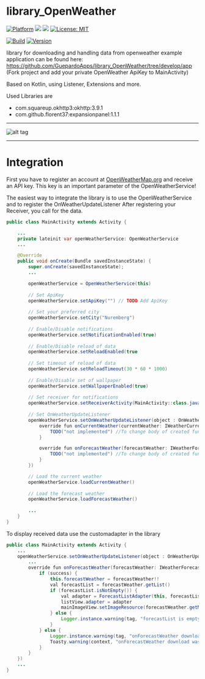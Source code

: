 # library_OpenWeather

[![Platform](https://img.shields.io/badge/platform-Android-blue.svg)](https://www.android.com)
<a target="_blank" href="https://www.paypal.me/GuepardoApps" title="Donate using PayPal"><img src="https://img.shields.io/badge/paypal-donate-blue.svg" /></a>
<a target="_blank" href="https://android-arsenal.com/api?level=21" title="API21+"><img src="https://img.shields.io/badge/API-21+-blue.svg" /></a>
[![License: MIT](https://img.shields.io/badge/License-MIT-blue.svg)](https://opensource.org/licenses/MIT)

[![Build](https://img.shields.io/badge/build-passing-green.svg)](https://github.com/GuepardoApps/library_OpenWeather/tree/develop/releases)
[![Version](https://img.shields.io/badge/version-v1.0.1.180605-green.svg)](https://github.com/GuepardoApps/library_OpenWeather/tree/develop/releases/openweather-2018-06-05.aar)

library for downloading and handling data from openweather
example application can be found here: https://github.com/GuepardoApps/library_OpenWeather/tree/develop/app (Fork project and add your private OpenWeather ApiKey to MainActivity)

Based on Kotlin, using Listener, Extensions and more.

Used Libraries are
- com.squareup.okhttp3:okhttp:3.9.1
- com.github.florent37:expansionpanel:1.1.1

---

![alt tag](https://github.com/GuepardoApps/library_OpenWeather/blob/develop/screenshots/example_usage.png)

---

# Integration

First you have to register an account at [OpenWeatherMap.org](http://www.openweathermap.org/) and receive an API key.
This key is an important parameter of the OpenWeatherService!

The easiest way to integrate the library is to use the OpenWeatherService and to register the OnWeatherUpdateListener
After registering your Receiver, you call for the data.

```java
public class MainActivity extends Activity {

    ...
    private lateinit var openWeatherService: OpenWeatherService
    ...

    @Override
    public void onCreate(Bundle savedInstanceState) {
        super.onCreate(savedInstanceState);
        ...

        openWeatherService = OpenWeatherService(this)
		
        // Set ApiKey
        openWeatherService.setApiKey("") // TODO Add ApiKey
		
        // Set your preferred city
        openWeatherService.setCity("Nuremberg")
		
        // Enable/Disable notifications
        openWeatherService.setNotificationEnabled(true)
		
        // Enable/Disable reload of data
        openWeatherService.setReloadEnabled(true
		
        // Set timeout of reload of data
        openWeatherService.setReloadTimeout(30 * 60 * 1000)
		
        // Enable/Disable set of wallpaper
        openWeatherService.setWallpaperEnabled(true)
		
        // Set receiver for notifications
        openWeatherService.setReceiverActivity(MainActivity::class.java)
		
        // Set OnWeatherUpdateListener
        openWeatherService.setOnWeatherUpdateListener(object : OnWeatherUpdateListener {
            override fun onCurrentWeather(currentWeather: IWeatherCurrent?, success: Boolean) {
                TODO("not implemented") //To change body of created functions use File | Settings | File Templates.
            }

            override fun onForecastWeather(forecastWeather: IWeatherForecast?, success: Boolean) {
                TODO("not implemented") //To change body of created functions use File | Settings | File Templates.
            }
        })

        // Load the current weather
        openWeatherService.loadCurrentWeather()
		
        // Load the forecast weather
        openWeatherService.loadForecastWeather()
		
        ...
    }
}
```

To display received data use the customadapter in the library

```java
public class MainActivity extends Activity {
    ...
    openWeatherService.setOnWeatherUpdateListener(object : OnWeatherUpdateListener {
	    ...
        override fun onForecastWeather(forecastWeather: IWeatherForecast?, success: Boolean) {
            if (success) {
                this.forecastWeather = forecastWeather!!
                val forecastList = forecastWeather.getList()
                if (forecastList.isNotEmpty()) {
                    val adapter = ForecastListAdapter(this, forecastList)
                    listView.adapter = adapter
                    mainImageView.setImageResource(forecastWeather.getMostWeatherCondition().wallpaperId)
                } else {
                    Logger.instance.warning(tag, "forecastList is empty")
                }
            } else {
                Logger.instance.warning(tag, "onForecastWeather download was  not successfully")
                Toasty.warning(context, "onForecastWeather download was  not successfully", Toast.LENGTH_LONG).show()
            }
        }
    })
    ...
}
```